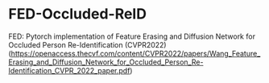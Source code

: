 # FED-Occluded-ReID
FED: Pytorch implementation of Feature Erasing and Diffusion Network for Occluded Person Re-Identification (CVPR2022)(https://openaccess.thecvf.com/content/CVPR2022/papers/Wang_Feature_Erasing_and_Diffusion_Network_for_Occluded_Person_Re-Identification_CVPR_2022_paper.pdf)

